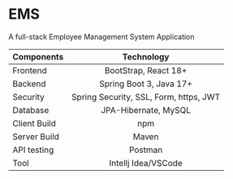 # EMS
A full-stack Employee Management System Application

|Components | Technology|
|-----------|:-----------:|
|Frontend | BootStrap, React 18+|
|Backend	| Spring Boot 3, Java 17+|
|Security | Spring Security, SSL, Form, https, JWT|
|Database | JPA-Hibernate, MySQL|
|Client Build | npm|
|Server Build | Maven|
|API testing	| Postman|
|Tool | Intellj Idea/VSCode|
